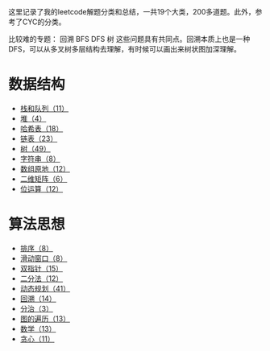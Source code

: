 这里记录了我的leetcode解题分类和总结，一共19个大类，200多道题。此外，参考了CYC的分类。

比较难的专题： 回溯 BFS DFS 树 这些问题具有共同点。回溯本质上也是一种DFS，可以从多叉树多层结构去理解，有时候可以画出来树状图加深理解。
# 数据结构

- [栈和队列（11）](./leetcode_content/栈和队列.md)
- [堆（4）](./leetcode_content/堆.md)
- [哈希表（18）](./leetcode_content/哈希表.md)
- [链表（23）](./leetcode_content/链表.md)
- [树（49）](./leetcode_content/树.md)
- [字符串（8）](./leetcode_content/字符串.md)
- [数组原地（12）](./leetcode_content/数组原地.md)
- [二维矩阵（6）](./leetcode_content/二维矩阵.md)
- [位运算（12）](./leetcode_content/位运算.md)


# 算法思想

- [排序（8）](./leetcode_content/排序.md)
- [滑动窗口（8）](./leetcode_content/滑动窗口.md)
- [双指针（15）](./leetcode_content/双指针.md)
- [二分法（12）](./leetcode_content/二分法.md)
- [动态规划（41）](./leetcode_content/动态规划.md)
- [回溯（14）](./leetcode_content/回溯.md)
- [分治（3）](./leetcode_content/分治.md)
- [图的遍历（13）](./leetcode_content/图的遍历.md)
- [数学（13）](./leetcode_content/数学.md)
- [贪心（11）](./leetcode_content/贪心.md)
